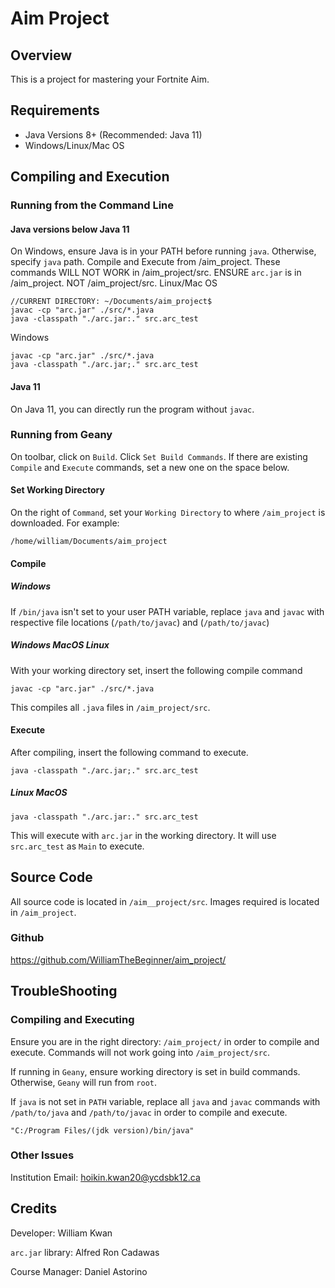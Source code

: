# Aim Project
## Overview
This is a project for mastering your Fortnite Aim. 
## Requirements
- Java Versions 8+ (Recommended: Java 11)
- Windows/Linux/Mac OS
## Compiling and Execution
### Running from the Command Line
#### Java versions below Java 11
On Windows, ensure Java is in your PATH before running `java`. Otherwise, specify `java` path.
Compile and Execute from /aim_project. These commands WILL NOT WORK in /aim_project/src. 
ENSURE `arc.jar` is in /aim_project. NOT /aim_project/src. 
Linux/Mac OS
```
//CURRENT DIRECTORY: ~/Documents/aim_project$
javac -cp "arc.jar" ./src/*.java
java -classpath "./arc.jar:." src.arc_test
```
Windows
```//CURRENT DIRECTORY /Documents/aim_project>
javac -cp "arc.jar" ./src/*.java
java -classpath "./arc.jar;." src.arc_test
```
#### Java 11
On Java 11, you can directly run the program without `javac`. 
### Running from Geany
On toolbar, click on `Build`. Click `Set Build Commands`. 
If there are existing `Compile` and `Execute` commands, set a new one on the space below. 
#### Set Working Directory
On the right of `Command`, set your `Working Directory` to where `/aim_project` is downloaded. 
For example: 
```
/home/william/Documents/aim_project
```
#### Compile 
##### Windows 
If `/bin/java` isn't set to your user PATH variable, replace `java` and `javac` with respective file locations (`/path/to/javac`) and (`/path/to/javac`) 
##### Windows MacOS Linux
With your working directory set, insert the following compile command
```
javac -cp "arc.jar" ./src/*.java
```
This compiles all `.java` files in `/aim_project/src`. 

#### Execute
After compiling, insert the following command to execute.
```
java -classpath "./arc.jar;." src.arc_test
```
##### Linux MacOS
```
java -classpath "./arc.jar:." src.arc_test
```
This will execute with `arc.jar` in the working directory. It will use `src.arc_test` as `Main` to execute. 

## Source Code
All source code is located in `/aim__project/src`. Images required is located in `/aim_project`.
### Github
https://github.com/WilliamTheBeginner/aim_project/

## TroubleShooting
### Compiling and Executing
Ensure you are in the right directory: `/aim_project/` in order to compile and execute. Commands will not work going into `/aim_project/src`. 

If running in `Geany`, ensure working directory is set in build commands. Otherwise, `Geany` will run from `root`. 

If `java` is not set in `PATH` variable, replace all `java` and `javac` commands with `/path/to/java` and `/path/to/javac` in order to compile and execute.
```
"C:/Program Files/(jdk version)/bin/java"
```
### Other Issues
Institution Email: hoikin.kwan20@ycdsbk12.ca

## Credits
Developer: William Kwan

`arc.jar` library: Alfred Ron Cadawas

Course Manager: Daniel Astorino
